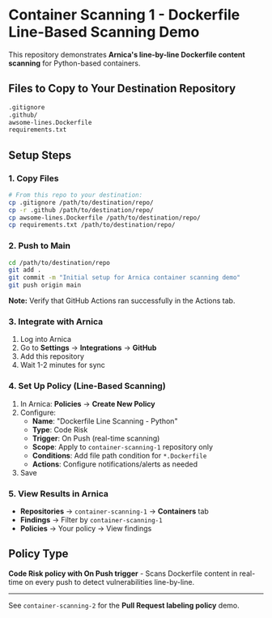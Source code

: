 # Container Scanning 1 - Dockerfile Line-Based Scanning Demo

This repository demonstrates **Arnica's line-by-line Dockerfile content scanning** for Python-based containers.

## Files to Copy to Your Destination Repository

```bash
.gitignore
.github/
awsome-lines.Dockerfile
requirements.txt
```

## Setup Steps

### 1. Copy Files
```bash
# From this repo to your destination:
cp .gitignore /path/to/destination/repo/
cp -r .github /path/to/destination/repo/
cp awsome-lines.Dockerfile /path/to/destination/repo/
cp requirements.txt /path/to/destination/repo/
```

### 2. Push to Main
```bash
cd /path/to/destination/repo
git add .
git commit -m "Initial setup for Arnica container scanning demo"
git push origin main
```

**Note:** Verify that GitHub Actions ran successfully in the Actions tab.

### 3. Integrate with Arnica
1. Log into Arnica
2. Go to **Settings** → **Integrations** → **GitHub**
3. Add this repository
4. Wait 1-2 minutes for sync

### 4. Set Up Policy (Line-Based Scanning)
1. In Arnica: **Policies** → **Create New Policy**
2. Configure:
   - **Name**: "Dockerfile Line Scanning - Python"
   - **Type**: Code Risk
   - **Trigger**: On Push (real-time scanning)
   - **Scope**: Apply to `container-scanning-1` repository only
   - **Conditions**: Add file path condition for `*.Dockerfile`
   - **Actions**: Configure notifications/alerts as needed
3. Save

### 5. View Results in Arnica
- **Repositories** → `container-scanning-1` → **Containers** tab
- **Findings** → Filter by `container-scanning-1`
- **Policies** → Your policy → View findings

## Policy Type
**Code Risk policy with On Push trigger** - Scans Dockerfile content in real-time on every push to detect vulnerabilities line-by-line.

---

See `container-scanning-2` for the **Pull Request labeling policy** demo.
